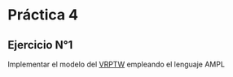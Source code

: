# Práctica 4
## Ejercicio N°1
Implementar el modelo del [VRPTW](https://pdfs.semanticscholar.org/3aaa/a16ab53cf30c378fdb7c911fe0de39ee8997.pdf) empleando el lenguaje AMPL

